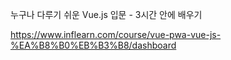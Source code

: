 누구나 다루기 쉬운 Vue.js 입문 - 3시간 안에 배우기

https://www.inflearn.com/course/vue-pwa-vue-js-%EA%B8%B0%EB%B3%B8/dashboard

